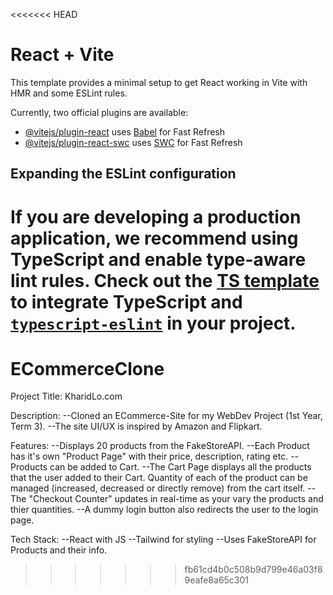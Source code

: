 <<<<<<< HEAD
# React + Vite

This template provides a minimal setup to get React working in Vite with HMR and some ESLint rules.

Currently, two official plugins are available:

- [@vitejs/plugin-react](https://github.com/vitejs/vite-plugin-react/blob/main/packages/plugin-react/README.md) uses [Babel](https://babeljs.io/) for Fast Refresh
- [@vitejs/plugin-react-swc](https://github.com/vitejs/vite-plugin-react-swc) uses [SWC](https://swc.rs/) for Fast Refresh

## Expanding the ESLint configuration

If you are developing a production application, we recommend using TypeScript and enable type-aware lint rules. Check out the [TS template](https://github.com/vitejs/vite/tree/main/packages/create-vite/template-react-ts) to integrate TypeScript and [`typescript-eslint`](https://typescript-eslint.io) in your project.
=======
# ECommerceClone
Project Title: KharidLo.com

Description: 
--Cloned an ECommerce-Site for my WebDev Project (1st Year, Term 3).
--The site UI/UX is inspired by Amazon and Flipkart.

Features:
--Displays 20 products from the FakeStoreAPI.
--Each Product has it's own "Product Page" with their price, description, rating etc.
--Products can be added to Cart.
--The Cart Page displays all the products that the user added to their Cart. Quantity of each of the product can be managed (increased, decreased or directly remove) from the cart itself.
--The "Checkout Counter" updates in real-time as your vary the products and thier quantities.
--A dummy login button also redirects the user to the login page.

Tech Stack:
--React with JS
--Tailwind for styling
--Uses FakeStoreAPI for Products and their info.
>>>>>>> fb61cd4b0c508b9d799e46a03f89eafe8a65c301
